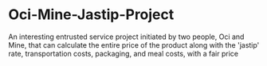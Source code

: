 # Oci-Mine-Jastip-Project
 An interesting entrusted service project initiated by two people, Oci and Mine, that can calculate the entire price of the product along with the 'jastip' rate, transportation costs, packaging, and meal costs, with a fair price
